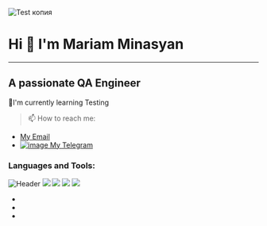 ![Test копия](https://user-images.githubusercontent.com/64779806/213526706-148330df-f2a9-4e9b-acb1-a934440f0bfc.png)



# Hi 👋 I'm Mariam Minasyan
____
## A passionate QA Engineer

🌱I'm currently learning Testing
> 📫 How to reach me: 

  + [My Email](marimins87@gmail.com)
  + [![image](https://user-images.githubusercontent.com/64779806/213655323-f0fa4ddb-7d5d-4e05-b056-462459d72801.png/width="22px")
My Telegram](https://t.me/+34679439202)

### **Languages and Tools:**
![ Header ](<img src="https://img.shields.io/badge/Postman-orange?style=for-the-badge&logo=Postman&logoColor=black"/>) 
<img src="https://img.shields.io/badge/-white?style=for-the-badge&logo=MySQL&logoColor=blue&orange"/> <img src="https://img.shields.io/badge/-white?style=for-the-badge&logo=Jira&logoColor=blue"/> <img src="https://img.shields.io/badge/-white?style=for-the-badge&logo=Git&logoColor=orange"/> <img src="https://img.shields.io/badge/-black?style=for-the-badge&logo=Apache JMeter&logoColor=white"/>

+ 
+
+
